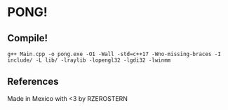 # PONG!

## Compile!
``` shell
g++ Main.cpp -o pong.exe -O1 -Wall -std=c++17 -Wno-missing-braces -I include/ -L lib/ -lraylib -lopengl32 -lgdi32 -lwinmm
```

## References


Made in Mexico with <3 by RZEROSTERN